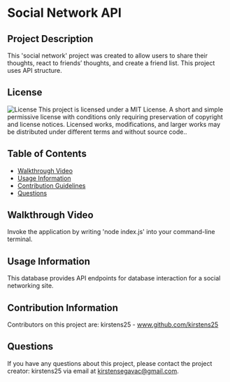 # Social Network API

## Project Description
This 'social network' project was created to allow users to share their thoughts, react to friends’ thoughts, and create a friend list. This project uses API structure.
    
## License
![License](https://img.shields.io/badge/licence-MIT-blueviolet)
This project is licensed under a MIT License. A short and simple permissive license with conditions only requiring preservation of copyright and license notices. Licensed works, modifications, and larger works may be distributed under different terms and without source code..

## Table of Contents
    
   - [Walkthrough Video](#walkthrough-video) 
   - [Usage Information](#usage-information) 
   - [Contribution Guidelines](#contribution-guidelines) 
   - [Questions](#questions) 


## Walkthrough Video
Invoke the application by writing 'node index.js' into your command-line terminal.    
   
## Usage Information
This database provides API endpoints for database interaction for a social networking site.

## Contribution Information
Contributors on this project are:
kirstens25 - www.github.com/kirstens25

## Questions
If you have any questions about this project, please contact the project creator: kirstens25 via email at kirstensegavac@gmail.com.

